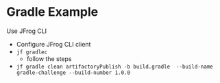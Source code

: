 # Gradle Example


Use JFrog CLI 
- Configure JFrog CLI client
- `jf gradlec` 
  - follow the steps
- `jf gradle clean artifactoryPublish -b build.gradle  --build-name gradle-challenge --build-number 1.0.0`

